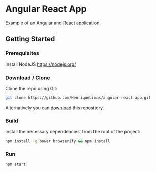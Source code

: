 # Angular React App
Example of an [Angular](https://angularjs.org/) and [React](https://facebook.github.io/react/) application.

## Getting Started

### Prerequisites
Install NodeJS https://nodejs.org/

### Download / Clone

Clone the repo using Git:

```bash
git clone https://github.com/HenriqueLimas/angular-react-app.git
```

Alternatively you can [download](https://github.com/HenriqueLimas/angular-react-app/archive/master.zip)
this repository.

### Build

Install the necessary dependencies, from the root of the project:
```bash
npm install -g bower browserify && npm install
```

### Run
```bash
npm start
```
